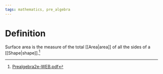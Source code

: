```yaml
---
tags: mathematics, pre_algebra
---
```


# Definition

Surface area is the measure of the total [[Area|area]] of all the sides of a [[Shape|shape]].[^1]

[^1]: [Prealgebra2e-WEB.pdf](zotero://open-pdf/library/items/W4QW2QZI?page=815)
